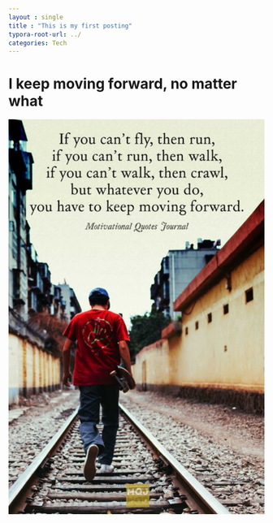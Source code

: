 ```yaml
---
layout : single
title : "This is my first posting"
typora-root-url: ../
categories: Tech
---
```


# I keep moving forward, no matter what

![image-20241021231803154](/images/2024-10-21-1st/image-20241021231803154.png)
